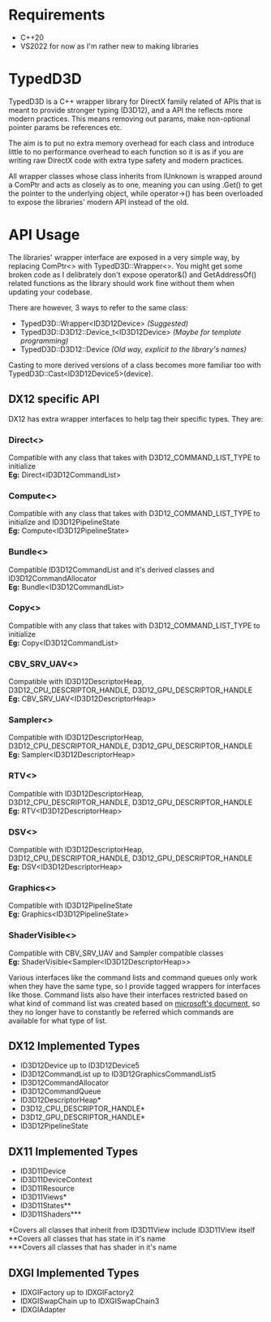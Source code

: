 # Requirements
- C++20
- VS2022 for now as I'm rather new to making libraries

# TypedD3D
TypedD3D is a C++ wrapper library for DirectX family related of APIs that is meant to provide stronger typing (D3D12), and a API the reflects more modern practices. This means removing out params, make non-optional pointer params be references etc. 

The aim is to put no extra memory overhead for each class and introduce little to no performance overhead to each function so it is as if you are writing raw DirectX code with extra type safety and modern practices. 

All wrapper classes whose class inherits from IUnknown is wrapped around a ComPtr and acts as closely as to one, meaning you can using .Get() to get the pointer to the underlying object, while operator->() has been overloaded to expose the libraries' modern API instead of the old.

# API Usage
The libraries' wrapper interface are exposed in a very simple way, by replacing ComPtr\<> with TypedD3D::Wrapper\<>. You might get some broken code as I delibrately don't expose operator&() and GetAddressOf() related functions as the library should work fine without them when updating your codebase. 

There are however, 3 ways to refer to the same class:  
- TypedD3D::Wrapper\<ID3D12Device> *(Suggested)*
- TypedD3D::D3D12::Device_t\<ID3D12Device> *(Maybe for template programming)*
- TypedD3D::D3D12::Device *(Old way, explicit to the library's names)*
  
Casting to more derived versions of a class becomes more familiar too with TypedD3D::Cast\<ID3D12Device5>(device).
  
## DX12 specific API
DX12 has extra wrapper interfaces to help tag their specific types. They are:

### Direct\<>
Compatible with any class that takes with D3D12_COMMAND_LIST_TYPE to initialize</br>
**Eg:** Direct\<ID3D12CommandList>

### Compute\<>
Compatible with any class that takes with D3D12_COMMAND_LIST_TYPE to initialize and ID3D12PipelineState</br>
**Eg:** Compute\<ID3D12PipelineState>

### Bundle\<>
Compatible ID3D12CommandList and it's derived classes and ID3D12CommandAllocator </br>
**Eg:** Bundle\<ID3D12CommandList>

### Copy\<>
Compatible with any class that takes with D3D12_COMMAND_LIST_TYPE to initialize </br>
**Eg:** Copy\<ID3D12CommandList>
### CBV_SRV_UAV\<>
Compatible with ID3D12DescriptorHeap, D3D12_CPU_DESCRIPTOR_HANDLE, D3D12_GPU_DESCRIPTOR_HANDLE </br>
**Eg:** CBV_SRV_UAV\<ID3D12DescriptorHeap>

### Sampler\<>
Compatible with ID3D12DescriptorHeap, D3D12_CPU_DESCRIPTOR_HANDLE, D3D12_GPU_DESCRIPTOR_HANDLE </br>
**Eg:** Sampler\<ID3D12DescriptorHeap>

### RTV\<>
Compatible with ID3D12DescriptorHeap, D3D12_CPU_DESCRIPTOR_HANDLE, D3D12_GPU_DESCRIPTOR_HANDLE </br>
**Eg:** RTV\<ID3D12DescriptorHeap>

### DSV\<>
Compatible with ID3D12DescriptorHeap, D3D12_CPU_DESCRIPTOR_HANDLE, D3D12_GPU_DESCRIPTOR_HANDLE </br>
**Eg:** DSV\<ID3D12DescriptorHeap>

### Graphics\<>
Compatible with ID3D12PipelineState </br>
**Eg:** Graphics\<ID3D12PipelineState>

### ShaderVisible\<>
Compatible with CBV_SRV_UAV and Sampler compatible classes </br>
**Eg:** ShaderVisible\<Sampler\<ID3D12DescriptorHeap>>

Various interfaces like the command lists and command queues only work when they have the same type, so I provide tagged wrappers for interfaces like those. Command lists also have their interfaces restricted based on what kind of command list was created based on [microsoft's document](https://docs.microsoft.com/en-us/windows/win32/direct3d12/recording-command-lists-and-bundles#command-list-api-restrictions), so they no longer have to constantly be referred which commands are available for what type of list.
  
## DX12 Implemented Types
- ID3D12Device up to ID3D12Device5
- ID3D12CommandList up to ID3D12GraphicsCommandList5
- ID3D12CommandAllocator
- ID3D12CommandQueue
- ID3D12DescriptorHeap*
- D3D12_CPU_DESCRIPTOR_HANDLE*
- D3D12_GPU_DESCRIPTOR_HANDLE*
- ID3D12PipelineState

## DX11 Implemented Types
- ID3D11Device
- ID3D11DeviceContext
- ID3D11Resource
- ID3D11Views*
- ID3D11States**
- ID3D11Shaders***

\*Covers all classes that inherit from ID3D11View include ID3D11View itself</br>
\*\*Covers all classes that has state in it's name</br>
\*\*\*Covers all classes that has shader in it's name</br>

## DXGI Implemented Types
- IDXGIFactory up to IDXGIFactory2
- IDXGISwapChain up to IDXGISwapChain3
- IDXGIAdapter

